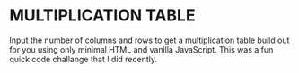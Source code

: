 # MULTIPLICATION TABLE

Input the number of columns and rows to get a multiplication table build out for you using only minimal HTML and vanilla JavaScript. This was a fun quick code challange that I did recently.